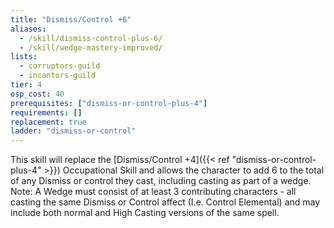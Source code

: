 ```yaml
---
title: "Dismiss/Control +6"
aliases:
  - /skill/dismiss-control-plus-6/
  - /skill/wedge-mastery-improved/
lists:
  - corruptors-guild
  - incantors-guild
tier: 4
osp_cost: 40
prerequisites: ["dismiss-or-control-plus-4"]
requirements: []
replacement: true
ladder: "dismiss-or-control"
---
```


This skill will replace the [Dismiss/Control +4]({{< ref "dismiss-or-control-plus-4" >}}) Occupational Skill and allows the character to add 6 to the total of any Dismiss or control they cast, including casting as part of a wedge. Note: A Wedge must consist of at least 3 contributing characters - all casting the same Dismiss or Control affect (I.e. Control Elemental) and may include both normal and High Casting versions of the same spell.
